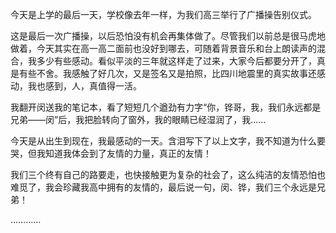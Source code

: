 <p>今天是上学的最后一天，学校像去年一样，为我们高三举行了广播操告别仪式。</p><p>这是最后一次广播操，以后恐怕没有机会再集体做了。尽管我们以前总是很马虎地做着，今天其实在高一高二面前也没好到哪去，可随着背景音乐和台上朗读声的混合，我多少有些感动。看似平淡的三年就这样走了过来，大家今后都要分开了，真是有些不舍。我感触了好几次，又是签名又是拍照，比四川地震里的真实故事还感动，我也感到，人，真值得一活。</p><p>我翻开闵送我的笔记本，看了短短几个遒劲有力字“你，铧哥，我，我们永远都是兄弟——闵”后，我把脸转向了窗外，我的眼睛已经湿润了，我……</p><p>今天是从出生到现在，我最感动的一天。含泪写下了以上文字，我不知道为什么要哭，但我知道我体会到了友情的力量，真正的友情！</p><p>我们三个终有自己的路要走，也快接触更为复杂的社会了，这么纯洁的友情恐怕也难觅了，我会珍藏我高中拥有的友情的，最后说一句，闵、铧，我们三个永远是兄弟！</p><p>…………</p>